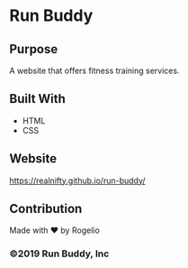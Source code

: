# Run Buddy

## Purpose
A website that offers fitness training services.

## Built With
* HTML
* CSS

## Website
https://realnifty.github.io/run-buddy/

## Contribution
Made with ❤️ by Rogelio

### ©️2019 Run Buddy, Inc 
